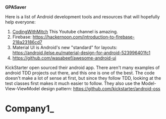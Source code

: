 **GPASaver**


Here is a list of Android development tools and resources that will hopefully help everyone:

1.  [CodingWithMitch](https://www.youtube.com/watch?v=qpJRgr6HzAw&list=PLgCYzUzKIBE9XqkckEJJA0I1wVKbUAOdv) This Youtube channel is amazing.
2.  Firebase: https://hackernoon.com/introduction-to-firebase-218a23186cd7
3.  Material UI is Android's new "standard" for layouts: https://android.jlelse.eu/material-design-for-android-523996401fc1
4.  https://github.com/wasabeef/awesome-android-ui

KickStarter open sourced their android app. There aren't many examples of android TDD projects out there, and this one is one of the best.
The code doesn't make a lot of sense at first, but since they follow TDD, looking at the test classes first makes it much easier to follow.
They also use the Model-View-ViewModel design pattern: https://github.com/kickstarter/android-oss

# Company1_

